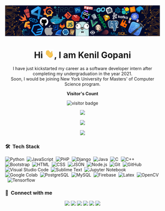 <p align="center"><img src="https://github.com/KenilGopani/KenilGopani/blob/main/header.png"></p>

<h1 align="center">Hi <img src="https://github.com/KenilGopani/KenilGopani/blob/main/Hi.gif" width="30px">, I am Kenil Gopani </h1>

<p align="center" width="150px"> I have just kickstarted my career as a software developer intern after completing my undergraduation in the year 2021. <br>Soon, I would be joining New York University for Masters' of Computer Science program.</p>

<p align="center"><b>Visitor's Count</b></p>
<p align="center"><img src="https://profile-counter.glitch.me/%7BKenilGopani%7D/count.svg" alt="visitor badge"/></p>
<p align="center"><img src="https://github-readme-stats.vercel.app/api/top-langs/?username=KenilGopani&layout=compact&hide=TSQL&theme=chartreuse-dark"></p>
<p align="center" ><img src="https://github-readme-stats.vercel.app/api?username=KenilGopani&count_private=true&show_icons=true&&theme=chartreuse-dark&include_all_commits=true" width="400"></p> 
<p align="center" ><img src="https://github-readme-streak-stats.herokuapp.com?user=KenilGopani&theme=chartreuse-dark"></p>

### 🛠 &nbsp;Tech Stack

![Python](https://img.shields.io/badge/-Python-05122A?style=flat&logo=python)&nbsp;
![JavaScript](https://img.shields.io/badge/-JavaScript-05122A?style=flat&logo=javascript)&nbsp;
![PHP](https://img.shields.io/badge/-PHP-05122A?style=flat&logo=php&logoColor=777BB4)&nbsp;
![Django](https://img.shields.io/badge/-Django-05122A?style=flat&logo=django&logoColor=092E20)&nbsp;
![Java](https://img.shields.io/badge/-Java-05122A?style=flat&logo=Java&logoColor=FFA518)&nbsp;
![C](https://img.shields.io/badge/-C-05122A?style=flat&logo=C&logoColor=A8B9CC)&nbsp;
![C++](https://img.shields.io/badge/-C++-05122A?style=flat&logo=C%2B%2B&logoColor=00599C)&nbsp;
![Bootstrap](https://img.shields.io/badge/-Bootstrap-05122A?style=flat&logo=bootstrap&logoColor=563D7C)&nbsp;
![HTML](https://img.shields.io/badge/-HTML-05122A?style=flat&logo=HTML5)&nbsp;
![CSS](https://img.shields.io/badge/-CSS-05122A?style=flat&logo=CSS3&logoColor=1572B6)&nbsp;
![JSON](https://img.shields.io/badge/-JSON-05122A?style=flat&logo=json&logoColor=000000)&nbsp;
![Node.js](https://img.shields.io/badge/-Node.js-05122A?style=flat&logo=node.js&logoColor=339933)&nbsp;
![Git](https://img.shields.io/badge/-Git-05122A?style=flat&logo=git)&nbsp;
![GitHub](https://img.shields.io/badge/-GitHub-05122A?style=flat&logo=github)&nbsp;
![Visual Studio Code](https://img.shields.io/badge/-Visual%20Studio%20Code-05122A?style=flat&logo=visual-studio-code&logoColor=007ACC)&nbsp;
![Sublime Text](https://img.shields.io/badge/-Sublime%20Text-05122A?style=flat&logo=sublime-text&logoColor=FF9800)&nbsp;
![Jupyter Notebook](https://img.shields.io/badge/-Jupyter%20Notebook-05122A?style=flat&logo=jupyter&logoColor=F37626)&nbsp;
![Google Colab](https://img.shields.io/badge/-Google%20Colab-05122A?style=flat&logo=google-colab&logoColor=F9AB00)&nbsp;
![PostgreSQL](https://img.shields.io/badge/-PostgreSQL-05122A?style=flat&logo=postgresql&logoColor=336791)&nbsp;
![MySQL](https://img.shields.io/badge/-MySQL-05122A?style=flat&logo=mysql&logoColor=4479A1)&nbsp;
![Firebase](https://img.shields.io/badge/-Firebase-05122A?style=flat&logo=firebase&logoColor=FFCA28)&nbsp;
![Latex](https://img.shields.io/badge/-Latex-05122A?style=flat&logo=latex&logoColor=008080)&nbsp;
![OpenCV](https://img.shields.io/badge/-OpenCV-05122A?style=flat&logo=opencv&logoColor=5C3EE8)&nbsp;
![Tensorflow](https://img.shields.io/badge/-Tensorflow-05122A?style=flat&logo=tensorflow&logoColor=FF6F00)&nbsp;

### :link: &nbsp;Connect with me

<p align="center">
<a href="https://kenilgopani.me/blog"><img src="https://img.shields.io/badge/-kenilgopani.me-3423A6?style=for-the-badge&logo=Google-Chrome&logoColor=white"/></a>
<a href="https://www.linkedin.com/in/kenil-gopani-139020205/"><img src="https://img.shields.io/badge/Kenil%20Gopani-0077B5?style=for-the-badge&logo=Linkedin&logoColor=white"/></a>
<a href="mailto:kenilgopani600@gmail.com"><img src="https://img.shields.io/badge/-kenilgopani600@gmail.com-D14836?style=for-the-badge&logo=Gmail&logoColor=white"/></a>
<a href="https://instagram.com/imkenil"><img src="https://img.shields.io/badge/-kenilgopani-E4405F?style=for-the-badge&logo=Instagram&logoColor=white"/></a>
<a href="https://www.leetcode.com/kenilgopani"><img src="https://img.shields.io/badge/-kenilgopani-FFA116?style=for-the-badge&logo=leetcode&logoColor=white"/></a>
<a href="https://twitter.com/kenilgopani"><img src="https://img.shields.io/badge/-kenilgopani-1DA1F2?style=for-the-badge&logo=twitter&logoColor=white"/></a>
</p>

